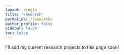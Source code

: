 ```yaml
---
layout: single
title: "research"
permalink: /research/
author_profile: false
sidebar: false
toc: false
---
```


I'll add my current research projects to this page soon!
